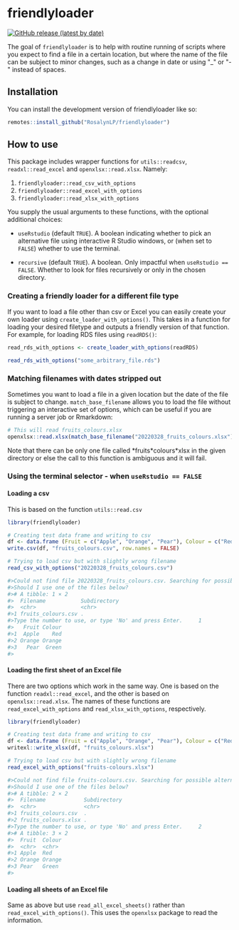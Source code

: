 friendlyloader
========
[![GitHub release (latest by date)](https://img.shields.io/github/v/release/RosalynLP/friendlyloader)](https://github.com/RosalynLP/friendlyloader/releases/latest)

The goal of `friendlyloader` is to help with routine running of scripts 
where you expect to find a file in a certain location, but where the
name of the file can be subject to minor changes, such as a change in 
date or using "_" or "-" instead of spaces.

## Installation

You can install the development version of friendlyloader like so:

``` r
remotes::install_github("RosalynLP/friendlyloader")
```

## How to use

This package includes wrapper functions for `utils::readcsv`, `readxl::read_excel` and `openxlsx::read.xlsx`. Namely:

1. `friendlyloader::read_csv_with_options`
2. `friendlyloader::read_excel_with_options`
3. `friendlyloader::read_xlsx_with_options`

You supply the usual arguments to these functions, with the optional additional choices:

* `useRstudio` (default `TRUE`). A boolean indicating whether to pick an alternative file using interactive R Studio windows, or (when set to `FALSE`) whether to use the terminal.

* `recursive` (default `TRUE`). A boolean. Only impactful when `useRstudio == FALSE`. Whether to look for files recursively or only in the chosen directory.

### Creating a friendly loader for a different file type

If you want to load a file other than csv or Excel you can easily create your own loader 
using `create_loader_with_options()`. This takes in a function for loading your desired filetype
and outputs a friendly version of that function. For example, for loading RDS files using `readRDS()`:

```r
read_rds_with_options <- create_loader_with_options(readRDS)

read_rds_with_options("some_arbitrary_file.rds")

```

### Matching filenames with dates stripped out

Sometimes you want to load a file in a given location but the date of the file is subject to change. `match_base_filename` allows you to load the  file without triggering an interactive set of options, which can be useful if you are running a server job or Rmarkdown:

```r
# This will read fruits_colours.xlsx 
openxlsx::read.xlsx(match_base_filename("20220328_fruits_colours.xlsx")
```

Note that there can be only one file called \*fruits\*colours\*xlsx in the given directory or else the call to this function is ambiguous and it will fail.

### Using the terminal selector - when `useRstudio == FALSE`

#### Loading a csv 

This is based on the function `utils::read.csv`

``` r
library(friendlyloader)

# Creating test data frame and writing to csv
df <- data.frame (Fruit = c("Apple", "Orange", "Pear"), Colour = c("Red", "Orange", "Green"))
write.csv(df, "fruits_colours.csv", row.names = FALSE)

# Trying to load csv but with slightly wrong filename
read_csv_with_options("20220328_fruits_colours.csv")

#>Could not find file 20220328_fruits_colours.csv. Searching for possible alternatives.
#>Should I use one of the files below?
#># A tibble: 1 × 2
#>  Filename           Subdirectory
#>  <chr>              <chr>       
#>1 fruits_colours.csv .           
#>Type the number to use, or type 'No' and press Enter.     1
#>   Fruit Colour
#>1  Apple    Red
#>2 Orange Orange
#>3   Pear  Green
#>
```

#### Loading the first sheet of an Excel file

There are two options which work in the same way. One is based on the function `readxl::read_excel`, and 
the other is based on `openxlsx::read.xlsx`. The names of these functions are `read_excel_with_options` and `read_xlsx_with_options`, respectively.

``` r
library(friendlyloader)

# Creating test data frame and writing to csv
df <- data.frame (Fruit = c("Apple", "Orange", "Pear"), Colour = c("Red", "Orange", "Green"))
writexl::write_xlsx(df, "fruits_colours.xlsx")

# Trying to load csv but with slightly wrong filename
read_excel_with_options("fruits-colours.xlsx")

#>Could not find file fruits-colours.csv. Searching for possible alternatives.
#>Should I use one of the files below?
#># A tibble: 2 × 2
#>  Filename            Subdirectory
#>  <chr>               <chr>       
#>1 fruits_colours.csv  .           
#>2 fruits_colours.xlsx .           
#>Type the number to use, or type 'No' and press Enter.     2
#># A tibble: 3 × 2                                                                                                
#>  Fruit  Colour
#>  <chr>  <chr> 
#>1 Apple  Red   
#>2 Orange Orange
#>3 Pear   Green 
#>
```

#### Loading all sheets of an Excel file

Same as above but use `read_all_excel_sheets()` rather than `read_excel_with_options()`.
This uses the `openxlsx` package to read the information.


